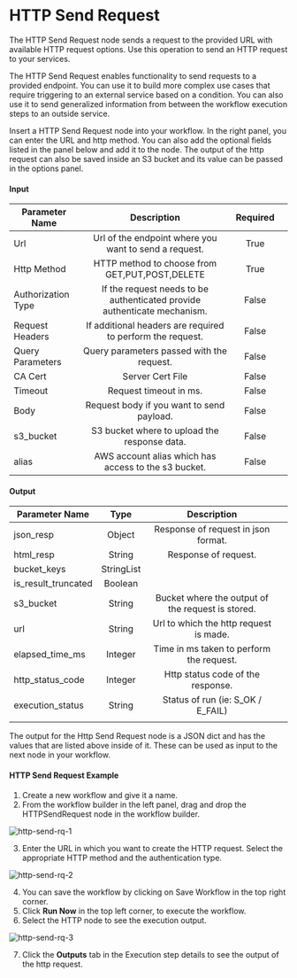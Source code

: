 # HTTP Send Request  

The HTTP Send Request node sends a request to the provided URL with available HTTP request options. Use this operation to send an HTTP request to your services. 

The HTTP Send Request enables functionality to send requests to a provided endpoint. You can use it to build more complex use cases that require triggering to an external service based on a condition. You can also use it to send generalized information from between the workflow execution steps to an outside service.  

Insert a HTTP Send Request node into your workflow. In the right panel, you can enter the URL and http method. You can also add the optional fields listed in the panel below and add it to the node. The output of the http request can also be saved inside an S3 bucket and its value can be passed in the options panel. 

#### Input 

|       Parameter Name     |                                    Description                                |      Required  |   |
|--------------------------|:-----------------------------------------------------------------------------:|:--------------:|---|
|      Url                 |     Url of the endpoint where you want to send a request.                     |     True       |   |
|      Http Method         |     HTTP method to choose from GET,PUT,POST,DELETE                            |     True       |   |
|      Authorization Type  |     If the request needs to be authenticated provide authenticate mechanism.  |     False      |   |
|      Request Headers     |     If additional headers are required to perform the request.                |     False      |   |
|      Query Parameters    |     Query parameters passed with the request.                                 |     False      |   |
|      CA Cert             |     Server Cert File                                                          |     False      |   |
|      Timeout             |     Request timeout in ms.                                                    |     False      |   |
|      Body                |     Request body if you want to send payload.                                 |     False      |   |
|      s3_bucket           |     S3 bucket where to upload the response data.                              |     False      |   |
|      alias               |     AWS account alias which has access to the s3 bucket.                      |     False      |   | 

#### Output

|       Parameter Name      |         Type    |                         Description                    |   |
|---------------------------|:---------------:|:------------------------------------------------------:|---|
|      json_resp            |     Object      |     Response of request in json format.                |   |
|      html_resp            |     String      |     Response of request.                               |   |
|      bucket_keys          |     StringList  |                                                        |   |
|      is_result_truncated  |     Boolean     |                                                        |   |
|      s3_bucket            |     String      |     Bucket where the output of the request is stored.  |   |
|      url                  |     String      |     Url to which the http request is made.             |   |
|      elapsed_time_ms      |     Integer     |     Time in ms taken to perform the request.           |   |
|      http_status_code     |     Integer     |     Http status code of the response.                  |   |
|      execution_status     |     String      |     Status of run (ie: S_OK / E_FAIL)                  |   |
|                           |                 |                                                        |   |

The output for the Http Send Request node is a JSON dict and has the values that are listed above inside of it. These can be used as input to the next node in your workflow. 

#### HTTP Send Request Example 

1. Create a new workflow and give it a name. 
2. From the workflow builder in the left panel, drag and drop the HTTPSendRequest node in the workflow builder. 

![http-send-rq-1](https://github.com/spotinst/help/assets/106514736/e1840c5d-ecf4-4204-8ef6-7462daa363f2)

3. Enter the URL in which you want to create the HTTP request. Select the appropriate HTTP method and the authentication type. 

![http-send-rq-2](https://github.com/spotinst/help/assets/106514736/4c84b529-ccee-4962-a2dd-0b4155a6be56)

4. You can save the workflow by clicking on Save Workflow in the top right corner. 
5. Click **Run Now** in the top left corner, to execute the workflow. 
6. Select the HTTP node to see the execution output. 

![http-send-rq-3](https://github.com/spotinst/help/assets/106514736/ecc48a60-6400-4c71-a731-97f4135fa4c0)

7. Click the **Outputs** tab in the Execution step details to see the output of the http request.
